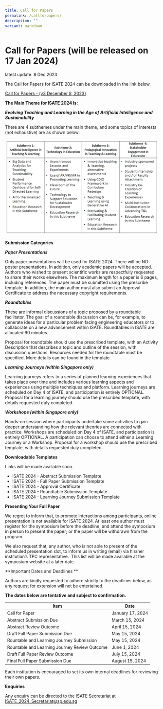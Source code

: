 ```yaml
---
title: Call for Papers
permalink: /callforpapers/
description: ""
variant: markdown
---
```

# Call for Papers (will be released on 17 Jan 2024)
latest update: 8 Dec 2023

The Call for Papers for ISATE 2024 can be downloaded in the link below.

[Call for Papers - (v3 December 8, 2023)](/files/Call_for_Papers__v3_December_8__2023_.pdf)

**The Main Theme for ISATE 2024 is:** 

***Evolving Teaching and Learning in the Age of Artificial Intelligence and Sustainability***


There are 4 subthemes under the main theme, and some topics of interests (not exhaustive) are as shown below:

![](/images/subthemes-table.jpg)


**Submission Categories**

***Paper Presentations***

Only paper presentations will be used for ISATE 2024. There will be NO poster presentations. In addition, only academic papers will be accepted. Authors who wished to present scientific works are respectfully requested to share their works elsewhere. The maximum length for a paper is 6 pages, including references. The paper must be submitted using the prescribe template. In addition, the main author must also submit an Approval Certificate to address the necessary copyright requirements. 

***Roundtables***

These are informal discussions of a topic proposed by a roundtable facilitator. The goal of a roundtable discussion can be, for example, to generate ideas for a particular problem facing engineering educators or to collaborate on a new advancement within ISATE. Roundtables in ISATE are allocated 90 minutes.

Proposal for roundtable should use the prescribed template, with an Activity Description that describes a topic and outline of the session, with discussion questions. Resources needed for the roundtable must be specified. More details can be found in the template.

***Learning Journeys (within Singapore only)***

Learning journeys refers to a series of planned learning experiences that takes place over time and includes various learning aspects and experiences using multiple techniques and platform. Learning journeys are scheduled on Day 4 of ISATE, and participation is entirely OPTIONAL. Proposal for a learning journey should use the prescribed template, with details requested duly completed.


***Workshops (within Singapore only)***

Hands-on session where participants undertake some activities to gain deeper understanding how the relevant theories are connected with practice. Workshops are scheduled on Day 4 of ISATE, and participation is entirely OPTIONAL. A participation can choose to attend either a Learning Journey or a Workshop. Proposal for a workshop should use the prescribed template, with details requested duly completed.




**Downloadable Templates**

Links will be made available soon.

* ISATE 2024 - Abstract Submission Template
* ISATE 2024 - Full Paper Submission Template
* ISATE 2024 - Approval Certificate
* ISATE 2024 - Roundtable Submission Template
* ISATE 2024 - Learning Journey Submission Template

**Presenting Your Full Paper**

We regret to inform that, to promote interactions among participants, online presentation is not available for ISATE 2024. At least one author must register for the symposium before the deadline, and attend the symposium in person to present the paper; or the paper will be withdrawn from the program.

We also request that, any author, who is not able to present of the scheduled presentation slot, to inform us in writing (email) via his/her institution’s TPC representative.  This list will be made available at the symposium website at a later date.


**Important Dates and Deadlines
**

Authors are kindly requested to adhere strictly to the deadlines below, as any request for extension will not be entertained. 

**The dates below are tentative and subject to confirmation.**



| Item | Date |
| -------- | -------- |
| Call for Paper     | January 17, 2024     |
| Abstract Submission Due | March 15, 2024 |
| Abstract Review Outcome | April 15, 2024 |
| Draft Full Paper Submission Due | May 15, 2024 |
| Rountable and Learning Journey Submission | May 15, 2024 |
| Rountable and Learning Journey Review Outcome | June 1, 2024 |
| Draft Full Paper Review Outcome | July 15, 2024 |
| Final Full Paper Submission Due | August 15, 2024 |


Each institution is encouraged to set its own internal deadlines for reviewing their own papers.



**Enquiries**

Any enquiry can be directed to the ISATE Secretariat at ISATE_2024_Secretariat@sp.edu.sg